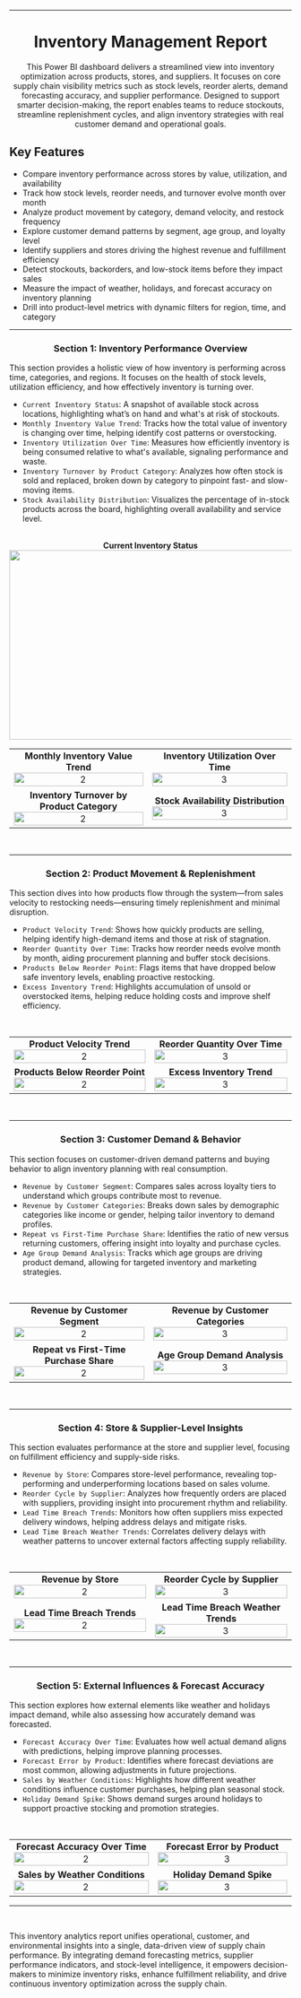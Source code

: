 ***

<h1 align="center">Inventory Management Report</h1>

<p align = "center"> This Power BI dashboard delivers a streamlined view into inventory optimization across products, stores, and suppliers. It focuses on core supply chain visibility metrics such as stock levels, reorder alerts, demand forecasting accuracy, and supplier performance. Designed to support smarter decision-making, the report enables teams to reduce stockouts, streamline replenishment cycles, and align inventory strategies with real customer demand and operational goals.
</p>

<h2>Key Features</h2>

<p>

- Compare inventory performance across stores by value, utilization, and availability
- Track how stock levels, reorder needs, and turnover evolve month over month
- Analyze product movement by category, demand velocity, and restock frequency
- Explore customer demand patterns by segment, age group, and loyalty level
- Identify suppliers and stores driving the highest revenue and fulfillment efficiency
- Detect stockouts, backorders, and low-stock items before they impact sales
- Measure the impact of weather, holidays, and forecast accuracy on inventory planning
- Drill into product-level metrics with dynamic filters for region, time, and category

</p>

***

<h3 align="center"> Section 1: Inventory Performance Overview </h3>
<p>This section provides a holistic view of how inventory is performing across time, categories, and regions. It focuses on the health of stock levels, utilization efficiency, and how effectively inventory is turning over.</p>

- `Current Inventory Status`: A snapshot of available stock across locations, highlighting what’s on hand and what's at risk of stockouts.
- `Monthly Inventory Value Trend`: Tracks how the total value of inventory is changing over time, helping identify cost patterns or overstocking.
- `Inventory Utilization Over Time`: Measures how efficiently inventory is being consumed relative to what's available, signaling performance and waste.
- `Inventory Turnover by Product Category`: Analyzes how often stock is sold and replaced, broken down by category to pinpoint fast- and slow-moving items.
- `Stock Availability Distribution`: Visualizes the percentage of in-stock products across the board, highlighting overall availability and service level.

<br>
<div align="center">
  <strong>Current Inventory Status</strong><br>
  <img src="inventory/1.1.gif" width="600" height="338" >
</div>
<p align="center">
  <table>
    <tr>
      <td align="center" width="480">
        <strong>Monthly Inventory Value Trend</strong><br>
        <img src="inventory/1.2.gif" alt="2" width="100%">
      </td>
      <td align="center" width="480">
        <strong>Inventory Utilization Over Time</strong><br>
        <img src="inventory/1.3.gif" alt="3" width="100%">
      </td>
    </tr>
    <tr>
      <td align="center" width="480">
        <strong>Inventory Turnover by Product Category</strong><br>
        <img src="inventory/1.4.gif" alt="2" width="100%">
      </td>
      <td align="center" width="480">
        <strong>Stock Availability Distribution</strong><br>
        <img src="inventory/1.5.gif" alt="3" width="100%">
      </td>
    </tr>
  </table>
</p>
<br>

---


<h3 align="center"> Section 2: Product Movement & Replenishment </h3>
<p>This section dives into how products flow through the system—from sales velocity to restocking needs—ensuring timely replenishment and minimal disruption.</p>

- `Product Velocity Trend`: Shows how quickly products are selling, helping identify high-demand items and those at risk of stagnation.
- `Reorder Quantity Over Time`: Tracks how reorder needs evolve month by month, aiding procurement planning and buffer stock decisions.
- `Products Below Reorder Point`: Flags items that have dropped below safe inventory levels, enabling proactive restocking.
- `Excess Inventory Trend`: Highlights accumulation of unsold or overstocked items, helping reduce holding costs and improve shelf efficiency.

<br>
<p align="center">
  <table>
    <tr>
      <td align="center" width="480">
        <strong>Product Velocity Trend</strong><br>
        <img src="inventory/2.1.gif" alt="2" width="100%">
      </td>
      <td align="center" width="480">
        <strong> Reorder Quantity Over Time</strong><br>
        <img src="inventory/2.2.gif" alt="3" width="100%">
      </td>
    </tr>
    <tr>
      <td align="center" width="480">
        <strong>Products Below Reorder Point</strong><br>
        <img src="inventory/2.3.gif" alt="2" width="100%">
      </td>
      <td align="center" width="480">
        <strong>Excess Inventory Trend</strong><br>
        <img src="inventory/2.4.gif" alt="3" width="100%">
      </td>
    </tr>
  </table>
</p>
<br>

---


<h3 align="center"> Section 3: Customer Demand & Behavior </h3>
<p>This section focuses on customer-driven demand patterns and buying behavior to align inventory planning with real consumption.</p>

- `Revenue by Customer Segment`: Compares sales across loyalty tiers to understand which groups contribute most to revenue.
- `Revenue by Customer Categories`: Breaks down sales by demographic categories like income or gender, helping tailor inventory to demand profiles.
- `Repeat vs First-Time Purchase Share`: Identifies the ratio of new versus returning customers, offering insight into loyalty and purchase cycles.
- `Age Group Demand Analysis`: Tracks which age groups are driving product demand, allowing for targeted inventory and marketing strategies.

<br>
<p align="center">
  <table>
    <tr>
      <td align="center" width="480">
        <strong>Revenue by Customer Segment</strong><br>
        <img src="inventory/3.1.gif" alt="2" width="100%">
      </td>
      <td align="center" width="480">
        <strong>Revenue by Customer Categories</strong><br>
        <img src="inventory/3.2.gif" alt="3" width="100%">
      </td>
    </tr>
    <tr>
      <td align="center" width="480">
        <strong>Repeat vs First-Time Purchase Share</strong><br>
        <img src="inventory/3.3.gif" alt="2" width="100%">
      </td>
      <td align="center" width="480">
        <strong>Age Group Demand Analysis</strong><br>
        <img src="inventory/3.4.gif" alt="3" width="100%">
      </td>
    </tr>
  </table>
</p>
<br>

---


<h3 align="center"> Section 4: Store & Supplier-Level Insights </h3>
<p>This section evaluates performance at the store and supplier level, focusing on fulfillment efficiency and supply-side risks.</p>

- `Revenue by Store`: Compares store-level performance, revealing top-performing and underperforming locations based on sales volume.
- `Reorder Cycle by Supplier`: Analyzes how frequently orders are placed with suppliers, providing insight into procurement rhythm and reliability.
- `Lead Time Breach Trends`: Monitors how often suppliers miss expected delivery windows, helping address delays and mitigate risks.
- `Lead Time Breach Weather Trends`: Correlates delivery delays with weather patterns to uncover external factors affecting supply reliability.

<br>
<p align="center">
  <table>
    <tr>
      <td align="center" width="480">
        <strong>Revenue by Store</strong><br>
        <img src="inventory/4.1.gif" alt="2" width="100%">
      </td>
      <td align="center" width="480">
        <strong>Reorder Cycle by Supplier</strong><br>
        <img src="inventory/4.2.gif" alt="3" width="100%">
      </td>
    </tr>
    <tr>
      <td align="center" width="480">
        <strong>Lead Time Breach Trends</strong><br>
        <img src="inventory/4.3.gif" alt="2" width="100%">
      </td>
      <td align="center" width="480">
        <strong>Lead Time Breach Weather Trends</strong><br>
        <img src="inventory/4.4.gif" alt="3" width="100%">
      </td>
    </tr>
  </table>
</p>
<br>

---


<h3 align="center"> Section 5: External Influences & Forecast Accuracy </h3>
<p>This section explores how external elements like weather and holidays impact demand, while also assessing how accurately demand was forecasted.</p>

- `Forecast Accuracy Over Time`: Evaluates how well actual demand aligns with predictions, helping improve planning processes.
- `Forecast Error by Product`: Identifies where forecast deviations are most common, allowing adjustments in future projections.
- `Sales by Weather Conditions`: Highlights how different weather conditions influence customer purchases, helping plan seasonal stock.
- `Holiday Demand Spike`: Shows demand surges around holidays to support proactive stocking and promotion strategies.

<br>
<p align="center">
  <table>
    <tr>
      <td align="center" width="480">
        <strong>Forecast Accuracy Over Time</strong><br>
        <img src="inventory/5.1.gif" alt="2" width="100%">
      </td>
      <td align="center" width="480">
        <strong>Forecast Error by Product</strong><br>
        <img src="inventory/5.2.gif" alt="3" width="100%">
      </td>
    </tr>
    <tr>
      <td align="center" width="480">
        <strong>Sales by Weather Conditions</strong><br>
        <img src="inventory/5.3.gif" alt="2" width="100%">
      </td>
      <td align="center" width="480">
        <strong>Holiday Demand Spike</strong><br>
        <img src="inventory/5.4.gif" alt="3" width="100%">
      </td>
    </tr>
  </table>
</p>

---

<br>
<p>
This inventory analytics report unifies operational, customer, and environmental insights into a single, data-driven view of supply chain performance. By integrating demand forecasting metrics, supplier performance indicators, and stock-level intelligence, it empowers decision-makers to minimize inventory risks, enhance fulfillment reliability, and drive continuous inventory optimization across the supply chain.
</p>